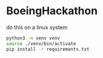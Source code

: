 # BoeingHackathon

do this on a linux system

```sh
python3 -m venv venv
source ./venv/bin/activate
pip install -r requirements.txt
```
